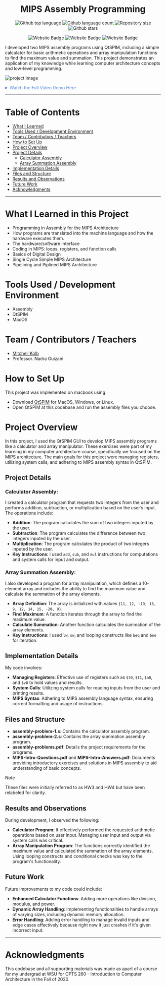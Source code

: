 


<h1 align="center">MIPS Assembly Programming</h1>

<p align="center">
  <img alt="Github top language" src="https://img.shields.io/github/languages/top/mitchellkolb/mips-assembly-programming?color=007AAC">

  <img alt="Github language count" src="https://img.shields.io/github/languages/count/mitchellkolb/mips-assembly-programming?color=007AAC">

  <img alt="Repository size" src="https://img.shields.io/github/repo-size/mitchellkolb/mips-assembly-programming?color=007AAC">

  <img alt="Github stars" src="https://img.shields.io/github/stars/mitchellkolb/mips-assembly-programming?color=007AAC" />
</p>

<p align="center">
<img
    src="https://img.shields.io/badge/Assembly-007AAC?style=for-the-badge&logo=assemblyscript&logoColor=white"
    alt="Website Badge" />
<img
    src="https://img.shields.io/badge/QtSPIM-1E1A5C?style=for-the-badge&logo=qt&logoColor=white"
    alt="Website Badge" />
<img
    src="https://img.shields.io/badge/MacOS-000000?style=for-the-badge&logo=apple&logoColor=white"
    alt="Website Badge" />
</p>

I developed two MIPS assembly programs using QtSPIM, including a simple calculator for basic arithmetic operations and array manipulation functions to find the maximum value and summation. This project demonstrates an application of my knowledge while learning computer architecture concepts and low-level programming.

![project image](resources/assembly-gif.gif)

<details>
<summary style="color:#5087dd">Watch the Full Video Demo Here</summary>

[![Full Video Demo Here](https://img.youtube.com/vi/VidKEY/0.jpg)](https://www.youtube.com/watch?v=VidKEY)

</details>

---


# Table of Contents
- [What I Learned](#what-i-learned-in-this-project)
- [Tools Used / Development Environment](#tools-used--development-environment)
- [Team / Contributors / Teachers](#team--contributors--teachers)
- [How to Set Up](#how-to-set-up)
- [Project Overview](#project-overview)
- [Project Details](#project-details)
  - [Calculator Assembly](#calculator-assembly)
  - [Array Summation Assembly](#array-summation-assembly)
- [Implementation Details](#implementation-details)
- [Files and Structure](#files-and-structure)
- [Results and Observations](#results-and-observations)
- [Future Work](#future-work)
- [Acknowledgments](#acknowledgments)

---

# What I Learned in this Project
- Programming in Assembly for the MIPS Architecture
- How programs are translated into the machine language and how the hardware executes them.
- The hardware/software interface
- Coding in MIPS: loops, registers, and function calls
- Basics of Digital Design
- Single Cycle Simple MIPS Architecture
- Pipelining and Piplined MIPS Architecture



# Tools Used / Development Environment
- Assembly
- QtSPIM
- MacOS





# Team / Contributors / Teachers
- [Mitchell Kolb](https://github.com/mitchellkolb)
- Professor. Nadra Guizani





# How to Set Up
This project was implemented on macbook using:
- Download [QtSPIM](https://spimsimulator.sourceforge.net/) for MacOS, Windows, or Linux.
- Open QtSPIM at this codebase and run the assembly files you choose.


# Project Overview
In this project, I used the QtSPIM GUI to develop MIPS assembly programs like a calculator and array manipulator. These exercises were part of my learning in my computer architecture course, specifically we focused on the MIPS architecture. The main goals for this project were managing registers, utilizing system calls, and adhering to MIPS assembly syntax in QtSPIM.

## Project Details

### Calculator Assembly:
I created a calculator program that requests two integers from the user and performs addition, subtraction, or multiplication based on the user’s input. The operations include:
- **Addition**: The program calculates the sum of two integers inputed by the user.
- **Subtraction**: The program calculates the difference between two integers inputed by the user.
- **Multiplication**: The program calculates the product of two integers inputed by the user.
- **Key Instructions**: I used `add`, `sub`, and `mul` instructions for computations and system calls for input and output.

### Array Summation Assembly:
I also developed a program for array manipulation, which defines a 10-element array and includes the ability to find the maximum value and calculate the summation of the array elements.
- **Array Definition**: The array is initialized with values `{11, 12, -10, 13, 9, 12, 14, 15, -20, 0}`.
- **Find Maximum**: A function iterates through the array to find the maximum value.
- **Calculate Summation**: Another function calculates the summation of the array elements.
- **Key Instructions**: I used `lw`, `sw`, and looping constructs like `beq` and `bne` for iteration.

## Implementation Details
My code involves:
- **Managing Registers**: Effective use of registers such as `$t0`, `$t1`, `$a0`, and `$v0` to hold values and results.
- **System Calls**: Utilizing system calls for reading inputs from the user and printing results.
- **MIPS Syntax**: Adhering to MIPS assembly language syntax, ensuring correct formatting and usage of instructions.

## Files and Structure
- **assembly-problem-1.s**: Contains the calculator assembly program.
- **assembly-problem-2.s**: Contains the array summation assembly program.
- **assembly-problems.pdf**: Details the project requirements for the programs.
- **MIPS-Intro-Questions.pdf** and **MIPS-Intro-Answers.pdf**: Documents providing introductory exercises and solutions in MIPS assembly to aid understanding of basic concepts.

> [!NOTE]
> These files were initially referred to as HW3 and HW4 but have been relabeled for clarity.

## Results and Observations
During development, I observed the following:
- **Calculator Program**: It effectively performed the requested arithmetic operations based on user input. Managing user input and output via system calls was critical.
- **Array Manipulation Program**: The functions correctly identified the maximum value and calculated the summation of the array elements. Using looping constructs and conditional checks was key to the program's functionality.

## Future Work
Future improvements to my code could include:
- **Enhanced Calculator Functions**: Adding more operations like division, modulus, and power.
- **Dynamic Array Handling**: Implementing functionalities to handle arrays of varying sizes, including dynamic memory allocation.
- **Error Handling**: Adding error handling to manage invalid inputs and edge cases effectively because right now it just crashes if it's given incorrect input.



--- 
# Acknowledgments
This codebase and all supporting materials was made as apart of a course for my undergrad at WSU for CPTS 260 - Introduction to Computer Architecture in the Fall of 2020.

